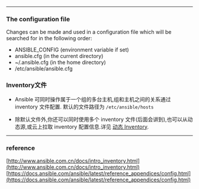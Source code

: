 
---

### The configuration file
Changes can be made and used in a configuration file which will be searched for in the following order:

- ANSIBLE_CONFIG (environment variable if set)
- ansible.cfg (in the current directory)
- ~/.ansible.cfg (in the home directory)
- /etc/ansible/ansible.cfg


### Inventory文件
- Ansible 可同时操作属于一个组的多台主机,组和主机之间的关系通过 inventory 文件配置. 默认的文件路径为 
``
/etc/ansible/hosts
``

- 除默认文件外,你还可以同时使用多个 inventory 文件(后面会讲到),也可以从动态源,或云上拉取 inventory 配置信息.详见 [动态 Inventory](http://www.ansible.com.cn/docs/intro_dynamic_inventory.html).

---
### reference
[http://www.ansible.com.cn/docs/intro_inventory.html](http://www.ansible.com.cn/docs/intro_inventory.html)
[https://docs.ansible.com/ansible/latest/reference_appendices/config.html](https://docs.ansible.com/ansible/latest/reference_appendices/config.html)




